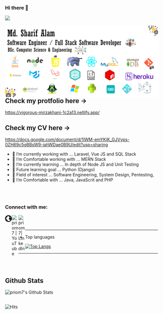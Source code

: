 ### Hi there 👋
![](https://komarev.com/ghpvc/?username=priom7&label=PROFILE+VIEWS)



<img align="left" alt="priom7" src="https://github.com/Priom7/Priom7/blob/master/images/md.%20sharif%20alam.png" />

<br/>


<br/>

<br/>


---


## Check my protfolio here -> 

https://vigorous-mirzakhani-1c2a13.netlify.app/

## Check my CV here ->

https://docs.google.com/document/d/1IWM-emYKiK_GJVyps-0ZH69c5gBBsW9-iahWDae0B9U/edit?usp=sharing

- 🔭 I’m currently working with ... Laravel, Vue JS and SQL Stack 
- 🔭 I’m Comfortable working with ... MERN Stack
- 🌱 I’m currently learning ... In depth of Node JS and Unit Testing 
- 🤔 Future learning goal ... Python (Django) 
- 🤔 Field of interest ... Software Engineering, System Design, Pentesting, 
- 🔭 I’m Comfortable with ... Java, JavaScrit and PHP 


<br/>
<br/>

### Connect with me:

[<img align="left" alt="priom7" width="22px" src="https://raw.githubusercontent.com/iconic/open-iconic/master/svg/globe.svg" />][website]
[<img align="left" alt="priom7 | YouTube" width="22px" src="https://cdn.jsdelivr.net/npm/simple-icons@v3/icons/youtube.svg" />][youtube] 
[<img align="left" alt="priom7| LinkedIn" width="22px" src="https://cdn.jsdelivr.net/npm/simple-icons@v3/icons/linkedin.svg" />][linkedin]  


<br />
<br/>


---

- Top languages

[![Top Langs](https://github-readme-stats.vercel.app/api/top-langs/?username=priom7&layout=compact&bg_color=000000&text_color=feff89&show_icons=true&title_color=f4fa9c&icon_color=faee1c)](https://github.com/priom7)

---

<br />
<br/>

## Github Stats

<img align="left" alt="priom7's Github Stats" src="https://github-readme-stats.codestackr.vercel.app/api?username=priom7&show_icons=true&title_color=f4fa9c&icon_color=faee1c&hide_border=true&bg_color=000000&text_color=feff89" />  


<br   />   
   <br />   

[website]: https://vigorous-mirzakhani-1c2a13.netlify.app/
[linkedin]: https://www.linkedin.com/in/md-sharif-alam/
[youtube]: https://www.youtube.com/channel/UCQBNtK0438DJa_uug8sxPqw?view_as=subscriber   



![Hits](https://hitcounter.pythonanywhere.com/count/tag.svg?url=https://github.com/Priom7hit-counter)




<!--
**Priom7/Priom7** is a ✨ _special_ ✨ repository because its `README.md` (this file) appears on your GitHub profile.

Here are some ideas to get you started:

- 🔭 I’m currently working on ... MERN Stack 
- 🌱 I’m currently learning ... In depth of Node JS
- 👯 I’m looking to collaborate on ...
- 🤔 I’m looking for help with ...
- 💬 Ask me about ...
- 📫 How to reach me: ...
- 😄 Pronouns: ...
- ⚡ Fun fact: ...
-->
